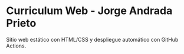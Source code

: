 # Curriculum Web - Jorge Andrada Prieto

Sitio web estático con HTML/CSS y despliegue automático con GitHub Actions.